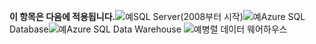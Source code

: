 <Token>**이 항목은 다음에 적용됩니다.**![예](media/yes.png)SQL Server(2008부터 시작)![예](media/yes.png)Azure SQL Database![예](media/yes.png)Azure SQL Data Warehouse ![예](media/yes.png)병렬 데이터 웨어하우스  </Token>
